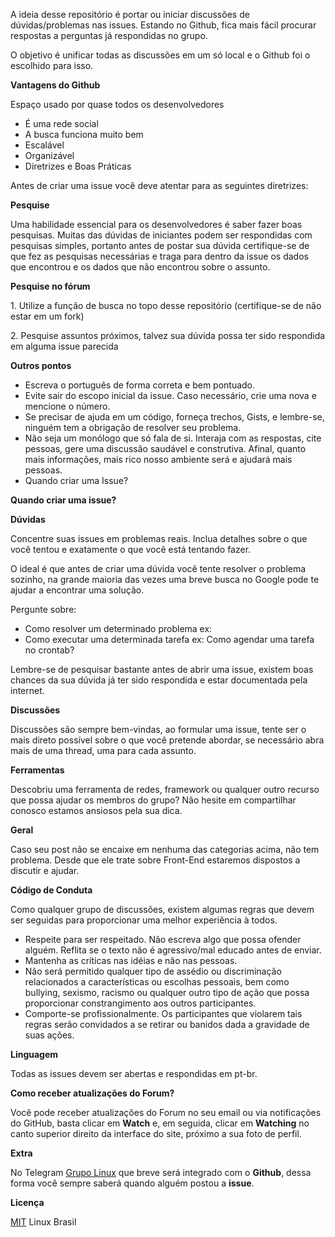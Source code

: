 A ideia desse repositório é portar ou iniciar discussões de dúvidas/problemas nas issues. Estando no Github, fica mais fácil procurar respostas a perguntas já respondidas no grupo.

O objetivo é unificar todas as discussões em um só local e o Github foi o escolhido para isso.

**Vantagens do Github**

Espaço usado por quase todos os desenvolvedores
- É uma rede social
- A busca funciona muito bem
- Escalável
- Organizável
- Diretrizes e Boas Práticas

Antes de criar uma issue você deve atentar para as seguintes diretrizes:

**Pesquise**

Uma habilidade essencial para os desenvolvedores é saber fazer boas pesquisas. Muitas das dúvidas de iniciantes podem ser respondidas com pesquisas simples, portanto antes de postar sua dúvida certifique-se de que fez as pesquisas necessárias e traga para dentro da issue os dados que encontrou e os dados que não encontrou sobre o assunto.

**Pesquise no fórum**

1\. Utilize a função de busca no topo desse repositório (certifique-se de não estar em um fork)

2\. Pesquise assuntos próximos, talvez sua dúvida possa ter sido respondida em alguma issue parecida

**Outros pontos**
 - Escreva o português de forma correta e bem pontuado.
 - Evite sair do escopo inicial da issue. Caso necessário, crie uma nova e mencione o número.
 - Se precisar de ajuda em um código, forneça trechos, Gists, e lembre-se, ninguém tem a obrigação de resolver seu problema.
 - Não seja um monólogo que só fala de si. Interaja com as respostas, cite pessoas, gere uma discussão saudável e construtiva. Afinal, quanto mais informações, mais rico nosso ambiente será e ajudará mais pessoas.
 - Quando criar uma Issue?

**Quando criar uma issue?**

**Dúvidas**

Concentre suas issues em problemas reais. Inclua detalhes sobre o que você tentou e exatamente o que você está tentando fazer.

O ideal é que antes de criar uma dúvida você tente resolver o problema sozinho, na grande maioria das vezes uma breve busca no Google pode te ajudar a encontrar uma solução.

Pergunte sobre:

 - Como resolver um determinado problema ex: 
 - Como executar uma determinada tarefa ex: Como agendar uma tarefa no crontab?

Lembre-se de pesquisar bastante antes de abrir uma issue, existem boas chances da sua dúvida já ter sido respondida e estar documentada pela internet.

**Discussões**

Discussões são sempre bem-vindas, ao formular uma issue, tente ser o mais direto possível sobre o que você pretende abordar, se necessário abra mais de uma thread, uma para cada assunto.

**Ferramentas**

Descobriu uma ferramenta de redes, framework ou qualquer outro recurso que possa ajudar os membros do grupo? Não hesite em compartilhar conosco estamos ansiosos pela sua dica.

**Geral**

Caso seu post não se encaixe em nenhuma das categorias acima, não tem problema. Desde que ele trate sobre Front-End estaremos dispostos a discutir e ajudar.

**Código de Conduta**

Como qualquer grupo de discussões, existem algumas regras que devem ser seguidas para proporcionar uma melhor experiência à todos.

 - Respeite para ser respeitado. Não escreva algo que possa ofender alguém. Reflita se o texto não é agressivo/mal educado antes de enviar.
 - Mantenha as críticas nas idéias e não nas pessoas.
 - Não será permitido qualquer tipo de assédio ou discriminação relacionados a características ou escolhas pessoais, bem como bullying, sexismo, racismo ou qualquer outro tipo de ação que possa proporcionar constrangimento aos outros participantes.
 - Comporte-se profissionalmente. Os participantes que violarem tais regras serão convidados a se retirar ou banidos dada a gravidade de suas ações.

**Linguagem**

Todas as issues devem ser abertas e respondidas em pt-br.

**Como receber atualizações do Forum?**

Você pode receber atualizações do Forum no seu email ou via notificações do GitHub, basta clicar em **Watch** e, em seguida, clicar em **Watching** no canto superior direito da interface do site, próximo a sua foto de perfil.

**Extra**

No Telegram [Grupo Linux](https://goo.gl/KQYqhN) que breve será integrado com o **Github**, dessa forma você sempre saberá quando alguém postou a **issue**.

**Licença**

[MIT](https://github.com/linuxbrasil/forum/blob/master/LICENSE) Linux Brasil
